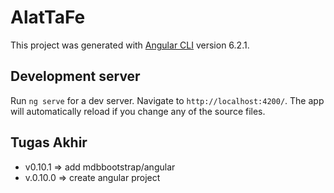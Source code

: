 # AlatTaFe

This project was generated with [Angular CLI](https://github.com/angular/angular-cli) version 6.2.1.

## Development server

Run `ng serve` for a dev server. Navigate to `http://localhost:4200/`. The app will automatically reload if you change any of the source files.

## Tugas Akhir

- v0.10.1 => add mdbbootstrap/angular
- v.0.10.0 => create angular project
